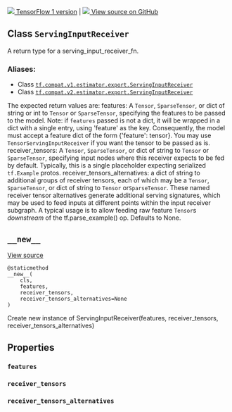 [ ![](https://tensorflow.google.cn/images/tf_logo_32px.png) TensorFlow 1
version](/versions/r1.15/api_docs/python/tf/estimator/export/ServingInputReceiver)
|  [ ![](https://tensorflow.google.cn/images/GitHub-Mark-32px.png) View source
on GitHub
](https://github.com/tensorflow/estimator/tree/master/tensorflow_estimator/python/estimator/export/export.py)  
  
  
## Class `ServingInputReceiver`

A return type for a serving_input_receiver_fn.

### Aliases:

  * Class [`tf.compat.v1.estimator.export.ServingInputReceiver`](/api_docs/python/tf/estimator/export/ServingInputReceiver)
  * Class [`tf.compat.v2.estimator.export.ServingInputReceiver`](/api_docs/python/tf/estimator/export/ServingInputReceiver)

The expected return values are: features: A `Tensor`, `SparseTensor`, or dict
of string or int to `Tensor` or `SparseTensor`, specifying the features to be
passed to the model. Note: if `features` passed is not a dict, it will be
wrapped in a dict with a single entry, using 'feature' as the key.
Consequently, the model must accept a feature dict of the form {'feature':
tensor}. You may use `TensorServingInputReceiver` if you want the tensor to be
passed as is. receiver_tensors: A `Tensor`, `SparseTensor`, or dict of string
to `Tensor` or `SparseTensor`, specifying input nodes where this receiver
expects to be fed by default. Typically, this is a single placeholder
expecting serialized `tf.Example` protos. receiver_tensors_alternatives: a
dict of string to additional groups of receiver tensors, each of which may be
a `Tensor`, `SparseTensor`, or dict of string to `Tensor` or`SparseTensor`.
These named receiver tensor alternatives generate additional serving
signatures, which may be used to feed inputs at different points within the
input receiver subgraph. A typical usage is to allow feeding raw feature
`Tensor`s _downstream_ of the tf.parse_example() op. Defaults to None.

## `__new__`

[View
source](https://github.com/tensorflow/estimator/tree/master/tensorflow_estimator/python/estimator/export/export.py)

    
    
    @staticmethod
    __new__(
        cls,
        features,
        receiver_tensors,
        receiver_tensors_alternatives=None
    )
    

Create new instance of ServingInputReceiver(features, receiver_tensors,
receiver_tensors_alternatives)

## Properties

### `features`

### `receiver_tensors`

### `receiver_tensors_alternatives`


